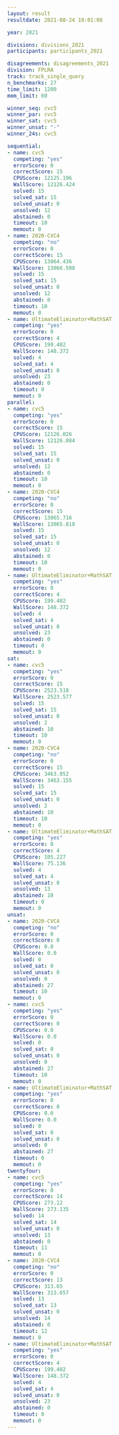```yaml
---
layout: result
resultdate: 2021-08-24 19:01:08

year: 2021

divisions: divisions_2021
participants: participants_2021

disagreements: disagreements_2021
division: FPLRA
track: track_single_query
n_benchmarks: 27
time_limit: 1200
mem_limit: 60

winner_seq: cvc5
winner_par: cvc5
winner_sat: cvc5
winner_unsat: "-"
winner_24s: cvc5

sequential:
- name: cvc5
  competing: "yes"
  errorScore: 0
  correctScore: 15
  CPUScore: 12125.196
  WallScore: 12126.424
  solved: 15
  solved_sat: 15
  solved_unsat: 0
  unsolved: 12
  abstained: 0
  timeout: 10
  memout: 0
- name: 2020-CVC4
  competing: "no"
  errorScore: 0
  correctScore: 15
  CPUScore: 13064.436
  WallScore: 13066.508
  solved: 15
  solved_sat: 15
  solved_unsat: 0
  unsolved: 12
  abstained: 0
  timeout: 10
  memout: 0
- name: UltimateEliminator+MathSAT
  competing: "yes"
  errorScore: 0
  correctScore: 4
  CPUScore: 199.402
  WallScore: 148.372
  solved: 4
  solved_sat: 4
  solved_unsat: 0
  unsolved: 23
  abstained: 0
  timeout: 0
  memout: 0
parallel:
- name: cvc5
  competing: "yes"
  errorScore: 0
  correctScore: 15
  CPUScore: 12126.026
  WallScore: 12126.084
  solved: 15
  solved_sat: 15
  solved_unsat: 0
  unsolved: 12
  abstained: 0
  timeout: 10
  memout: 0
- name: 2020-CVC4
  competing: "no"
  errorScore: 0
  correctScore: 15
  CPUScore: 13065.716
  WallScore: 13065.818
  solved: 15
  solved_sat: 15
  solved_unsat: 0
  unsolved: 12
  abstained: 0
  timeout: 10
  memout: 0
- name: UltimateEliminator+MathSAT
  competing: "yes"
  errorScore: 0
  correctScore: 4
  CPUScore: 199.402
  WallScore: 148.372
  solved: 4
  solved_sat: 4
  solved_unsat: 0
  unsolved: 23
  abstained: 0
  timeout: 0
  memout: 0
sat:
- name: cvc5
  competing: "yes"
  errorScore: 0
  correctScore: 15
  CPUScore: 2523.518
  WallScore: 2523.577
  solved: 15
  solved_sat: 15
  solved_unsat: 0
  unsolved: 2
  abstained: 10
  timeout: 10
  memout: 0
- name: 2020-CVC4
  competing: "no"
  errorScore: 0
  correctScore: 15
  CPUScore: 3463.052
  WallScore: 3463.155
  solved: 15
  solved_sat: 15
  solved_unsat: 0
  unsolved: 2
  abstained: 10
  timeout: 10
  memout: 0
- name: UltimateEliminator+MathSAT
  competing: "yes"
  errorScore: 0
  correctScore: 4
  CPUScore: 105.227
  WallScore: 75.136
  solved: 4
  solved_sat: 4
  solved_unsat: 0
  unsolved: 13
  abstained: 10
  timeout: 0
  memout: 0
unsat:
- name: 2020-CVC4
  competing: "no"
  errorScore: 0
  correctScore: 0
  CPUScore: 0.0
  WallScore: 0.0
  solved: 0
  solved_sat: 0
  solved_unsat: 0
  unsolved: 0
  abstained: 27
  timeout: 10
  memout: 0
- name: cvc5
  competing: "yes"
  errorScore: 0
  correctScore: 0
  CPUScore: 0.0
  WallScore: 0.0
  solved: 0
  solved_sat: 0
  solved_unsat: 0
  unsolved: 0
  abstained: 27
  timeout: 10
  memout: 0
- name: UltimateEliminator+MathSAT
  competing: "yes"
  errorScore: 0
  correctScore: 0
  CPUScore: 0.0
  WallScore: 0.0
  solved: 0
  solved_sat: 0
  solved_unsat: 0
  unsolved: 0
  abstained: 27
  timeout: 0
  memout: 0
twentyfour:
- name: cvc5
  competing: "yes"
  errorScore: 0
  correctScore: 14
  CPUScore: 273.12
  WallScore: 273.135
  solved: 14
  solved_sat: 14
  solved_unsat: 0
  unsolved: 13
  abstained: 0
  timeout: 11
  memout: 0
- name: 2020-CVC4
  competing: "no"
  errorScore: 0
  correctScore: 13
  CPUScore: 313.65
  WallScore: 313.657
  solved: 13
  solved_sat: 13
  solved_unsat: 0
  unsolved: 14
  abstained: 0
  timeout: 12
  memout: 0
- name: UltimateEliminator+MathSAT
  competing: "yes"
  errorScore: 0
  correctScore: 4
  CPUScore: 199.402
  WallScore: 148.372
  solved: 4
  solved_sat: 4
  solved_unsat: 0
  unsolved: 23
  abstained: 0
  timeout: 0
  memout: 0
---
```

